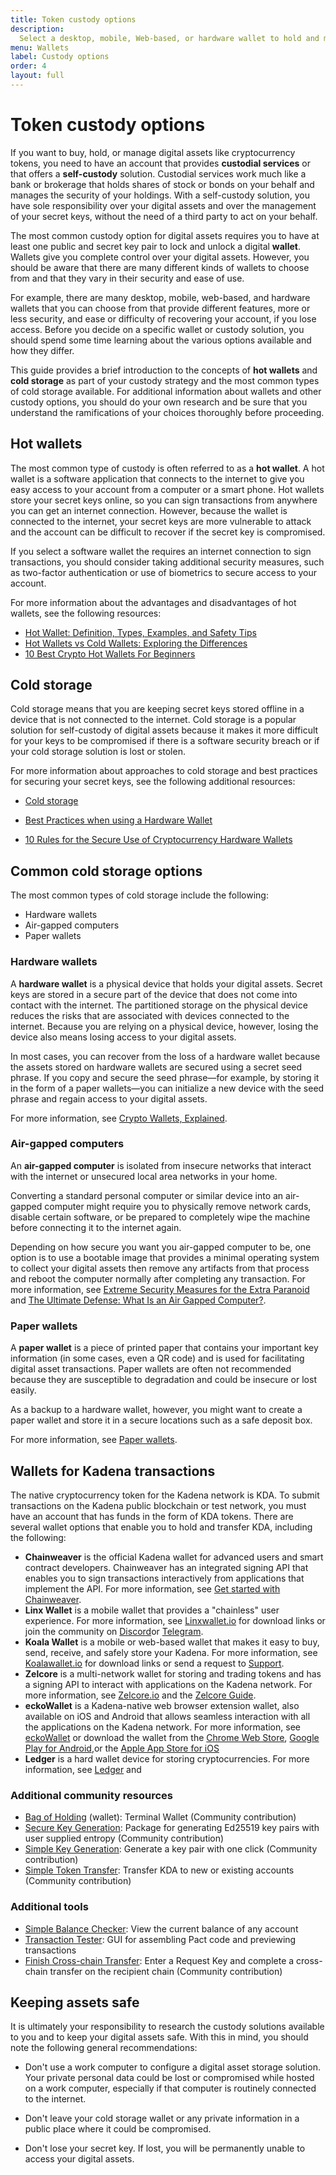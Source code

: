 ```yaml
---
title: Token custody options
description:
  Select a desktop, mobile, Web-based, or hardware wallet to hold and manage your cryptocurrency tokens and accounts.
menu: Wallets
label: Custody options
order: 4
layout: full
---
```


# Token custody options

If you want to buy, hold, or manage digital assets like cryptocurrency tokens, you need to have an account that provides **custodial services** or that offers a **self-custody** solution. 
Custodial services work much like a bank or brokerage that holds shares of stock or bonds on your behalf and manages the security of your holdings.
With a self-custody solution, you have sole responsibility over your digital assets and over the management of your secret keys, without the need of a third party to act on your behalf. 

The most common custody option for digital assets requires you to have at least one public and secret key pair to lock and unlock a digital **wallet**.
Wallets give you complete control over your digital assets.
However, you should be aware that there are many different kinds of wallets to choose from and that they vary in their security and ease of use. 

For example, there are many desktop, mobile, web-based, and hardware wallets that you can choose from that provide different features, more or less security, and ease or difficulty of recovering your account, if you lose access.
Before you decide on a specific wallet or custody solution, you should spend some time learning about the various options available and how they differ. 

This guide provides a brief introduction to the concepts of **hot wallets** and **cold storage** as part of your custody strategy and the most common types of cold storage available. 
For additional information about wallets and other custody options, you should do your own research and be sure that you understand the ramifications of your choices thoroughly before proceeding.

## Hot wallets

The most common type of custody is often referred to as a **hot wallet**.
A hot wallet is a software application that connects to the internet to give you easy access to your account from a computer or a smart phone.
Hot wallets store your secret keys online, so you can sign transactions from anywhere you can get an internet connection.
However, because the wallet is connected to the internet, your secret keys are more vulnerable to attack and the account can be difficult to recover if the secret key is compromised. 

If you select a software wallet the requires an internet connection to sign transactions, you should consider taking additional security measures, such as two-factor authentication or use of biometrics to secure access to your account.

For more information about the advantages and disadvantages of hot wallets, see the following resources:

- [Hot Wallet: Definition, Types, Examples, and Safety Tips](https://www.investopedia.com/terms/h/hot-wallet.asp)
- [Hot Wallets vs Cold Wallets: Exploring the Differences](https://coindcx.com/blog/cryptocurrency/crypto-hot-wallets-vs-cold-wallets/)
- [10 Best Crypto Hot Wallets For Beginners](https://coinmarketcap.com/academy/article/10-best-crypto-hot-wallets-for-beginners)

## Cold storage

Cold storage means that you are keeping secret keys stored offline in a device that is not connected to the internet. 
Cold storage is a popular solution for self-custody of digital assets because it makes it more difficult for your keys to be compromised if there is a software security breach or if your cold storage solution is lost or stolen.

For more information about approaches to cold storage and best practices for securing your secret keys, see the following additional resources:

* [Cold storage](https://www.investopedia.com/terms/c/cold-storage.asp)

* [Best Practices when using a Hardware Wallet](https://www.ledger.com/academy/hardwarewallet/best-practices-when-using-a-hardware-wallet#:~:text=%E2%80%93%20Keep%20your%20Recovery%20sheet%20physically,or%20smartphone%20screen%20with%20caution)

* [10 Rules for the Secure Use of Cryptocurrency Hardware Wallets](https://blog.trailofbits.com/2018/11/27/10-rules-for-the-secure-use-of-cryptocurrency-hardware-wallets/)

## Common cold storage options

The most common types of cold storage include the following:

* Hardware wallets
* Air-gapped computers
* Paper wallets

### Hardware wallets

A **hardware wallet** is a physical device that holds your digital assets. 
Secret keys are stored in a secure part of the device that does not come into contact with the internet. 
The partitioned storage on the physical device reduces the risks that are associated with devices connected to the internet. 
Because you are relying on a physical device, however, losing the device also means losing access to your digital assets.

In most cases, you can recover from the loss of a hardware wallet because the assets stored on hardware wallets are secured using a secret seed phrase.
If you copy and secure the seed phrase—for example, by storing it in the form of a paper wallets—you can initialize a new device with the seed phrase and regain access to your digital assets.

For more information, see
[Crypto Wallets, Explained](https://cointelegraph.com/explained/crypto-wallets-explained).

### Air-gapped computers

An **air-gapped computer** is isolated from insecure networks that interact with the internet or unsecured local area networks in your home.

Converting a standard personal computer or similar device into an air-gapped computer might require you to physically remove network cards, disable certain software, or be prepared to completely wipe the machine before connecting it to the internet again.

Depending on how secure you want you air-gapped computer to be, one option is to use a bootable image that provides a minimal operating system to collect your digital assets then remove any artifacts from that process and reboot the computer normally after completing any transaction.
For more information, see [Extreme Security Measures for the Extra Paranoid](https://www.wired.com/story/extreme-security-measures/) and 
[The Ultimate Defense: What Is an Air Gapped Computer?](https://www.howtogeek.com/687792the-ultimate-defense-what-is-an-air-gapped-computer/).

### Paper wallets

A **paper wallet** is a piece of printed paper that contains your important key information (in some cases, even a QR code) and is used for facilitating digital asset transactions. 
Paper wallets are often not recommended because they are susceptible to degradation and could be insecure or lost easily.

As a backup to a hardware wallet, however, you might want to create a paper wallet and store it in a secure locations such as a safe deposit box.

For more information, see [Paper wallets](https://blockgeeks.com/guides/paper-wallet-guide/#Paper_wallets).

## Wallets for Kadena transactions

The native cryptocurrency token for the Kadena network is KDA.
To submit transactions on the Kadena public blockchain or test network, you must have an account that has funds in the form of KDA tokens.
There are several wallet options that enable you to hold and transfer KDA, including the following:

- **Chainweaver** is the official Kadena wallet for advanced users and smart contract developers. 
  Chainweaver has an integrated signing API that enables you to sign transactions interactively from applications that implement the API.
  For more information, see [Get started with Chainweaver](/participate/wallets/chainweaver).
- **Linx Wallet** is a mobile wallet that provides a "chainless" user experience.
  For more information, see [Linxwallet.io](https://www.linxwallet.xyz/#) for download links or join the community on [Discord](https://discord.gg/FEbnXbV9xZ)or [Telegram](https://t.me/linx_wallet_chat).
- **Koala Wallet** is a mobile or web-based wallet that makes it easy to buy, send, receive, and safely store your Kadena.
  For more information, see [Koalawallet.io](https://koalawallet.io) for download links or send a request to [Support](https://support.koalawallet.io/hc/en-us).
- **Zelcore** is a multi-network wallet for storing and trading tokens and has a signing API to interact with applications on the Kadena network.
  For more information, see [Zelcore.io](https://zelcore.io) and the [Zelcore Guide](https://babening.io/zelcore-guide).
- **eckoWallet** is a Kadena-native web browser extension wallet, also available on iOS and Android that allows seamless interaction with all the applications on the Kadena network.
  For more information, see [eckoWallet](https://wallet.ecko.finance/) or download the wallet from the [Chrome Web Store](https://chrome.google.com/webstore/detail/eckowallet/bofddndhbegljegmpmnlbhcejofmjgbn), [Google Play for Android](https://play.google.com/store/apps/details?id=com.xwallet.mobile),or the [Apple App Store for iOS](https://apps.apple.com/us/app/x-wallet-by-kaddex/id1632056372)
- **Ledger** is a hard wallet device for storing cryptocurrencies.
  For more information, see [Ledger](https://www.ledger.com/) and

### Additional community resources

- [Bag of Holding](https://github.com/kadena-community/bag-of-holding) (wallet):
  Terminal Wallet (Community contribution)
- [Secure Key Generation](https://github.com/kadena-community/secure-keygen):
  Package for generating Ed25519 key pairs with user supplied entropy (Community
  contribution)
- [Simple Key Generation](https://kadena-community.github.io/kadena-transfer-js/):
  Generate a key pair with one click (Community contribution)
- [Simple Token Transfer](https://kadena-community.github.io/kadena-transfer-js/):
  Transfer KDA to new or existing accounts (Community contribution)

### Additional tools

- [Simple Balance Checker](https://balance.chainweb.com): View the current
  balance of any account
- [Transaction Tester](http://txtool.chainweb.com): GUI for assembling Pact code
  and previewing transactions
- [Finish Cross-chain Transfer](https://kadena-community.github.io/kadena-transfer-js/):
  Enter a Request Key and complete a cross-chain transfer on the recipient chain
  (Community contribution)

## Keeping assets safe

It is ultimately your responsibility to research the custody solutions available to you and to keep your digital assets safe.
With this in mind, you should note the following general recommendations:

* Don't use a work computer to configure a digital asset storage solution. Your private personal data could be lost or compromised while hosted on a work computer, especially if that computer is routinely connected to the internet. 

* Don't leave your cold storage wallet or any private information in a public place where it could be compromised.

* Don't lose your secret key. If lost, you will be permanently unable to access your digital assets.
